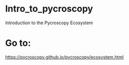 # Intro_to_pycroscopy
Introduction to the Pycroscopy Ecosystem

# Go to:
https://pycroscopy.github.io/pycroscopy/ecosystem.html
